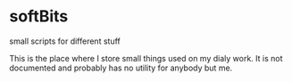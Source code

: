 # softBits
small scripts for different stuff

This is the place where I store small things used on my dialy work. It is not documented and probably has no utility for anybody but me.
